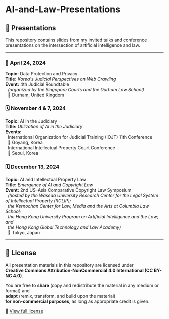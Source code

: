 # AI-and-Law-Presentations

## 📘 Presentations  
This repository contains slides from my invited talks and conference presentations on the intersection of artificial intelligence and law.

---

### 📅 April 24, 2024   
**Topic:** Data Protection and Privacy  
**Title:** *Korea's Judicial Perspectives on Web Crawling*  
**Event:** 4th Judicial Roundtable  
&nbsp;&nbsp;_(organized by the Singapore Courts and the Durham Law School)_  
&nbsp;&nbsp;📍 Durham, United Kingdom

### 🗓️ November 4 & 7, 2024  
**Topic:** AI in the Judiciary  
**Title:** *Utilization of AI in the Judiciary*  
**Events:**  
&nbsp;&nbsp;International Organization for Judicial Training (IOJT) 11th Conference  
&nbsp;&nbsp;📍 Goyang, Korea  
&nbsp;&nbsp;International Intellectual Property Court Conference  
&nbsp;&nbsp;📍 Seoul, Korea 

### 🗓️ December 13, 2024  
**Topic:** AI and Intellectual Property Law  
**Title:** *Emergence of AI and Copyright Law*  
**Event:** 2nd US–Asia Comparative Copyright Law Symposium  
&nbsp;&nbsp;_(hosted by the Waseda University Research Center for the Legal System of Intellectual Property (RCLIP);    
&nbsp;&nbsp;the Kernochan Center for Law, Media and the Arts at Columbia Law School;    
&nbsp;&nbsp;the Hong Kong University Program on Artificial Intelligence and the Law; and    
&nbsp;&nbsp;the Hong Kong Global Technology and Law Academy)_  
&nbsp;&nbsp;📍 Tokyo, Japan

---

## 📄 License
All presentation materials in this repository are licensed under  
**Creative Commons Attribution-NonCommercial 4.0 International (CC BY-NC 4.0)**.

You are free to **share** (copy and redistribute the material in any medium or format) and  
**adapt** (remix, transform, and build upon the material)  
**for non-commercial purposes**, as long as appropriate credit is given.

🔗 [View full license](https://creativecommons.org/licenses/by-nc/4.0/)

